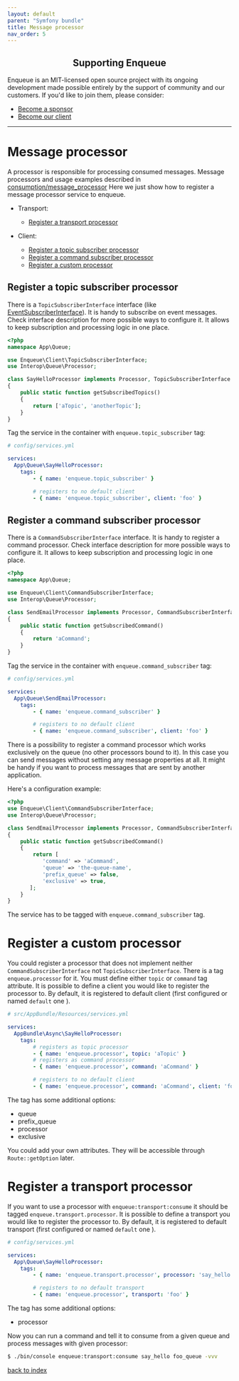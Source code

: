 ```yaml
---
layout: default
parent: "Symfony bundle"
title: Message processor
nav_order: 5
---
```

<h2 align="center">Supporting Enqueue</h2>

Enqueue is an MIT-licensed open source project with its ongoing development made possible entirely by the support of community and our customers. If you'd like to join them, please consider:

- [Become a sponsor](https://www.patreon.com/makasim)
- [Become our client](http://forma-pro.com/)

---

# Message processor

A processor is responsible for processing consumed messages.
Message processors and usage examples described in [consumption/message_processor](../consumption/message_processor.md)
Here we just show how to register a message processor service to enqueue.

* Transport:

  * [Register a transport processor](#register-a-transport-processor)

* Client:

  * [Register a topic subscriber processor](#register-a-topic-subscriber-processor)
  * [Register a command subscriber processor](#register-a-command-subscriber-processor)
  * [Register a custom processor](#register-a-custom-processor)

## Register a topic subscriber processor

There is a `TopicSubscriberInterface` interface (like [EventSubscriberInterface](https://github.com/symfony/symfony/blob/master/src/Symfony/Component/EventDispatcher/EventSubscriberInterface.php)).
It is handy to subscribe on event messages.
Check interface description for more possible ways to configure it.
It allows to keep subscription and processing logic in one place.

```php
<?php
namespace App\Queue;

use Enqueue\Client\TopicSubscriberInterface;
use Interop\Queue\Processor;

class SayHelloProcessor implements Processor, TopicSubscriberInterface
{
    public static function getSubscribedTopics()
    {
        return ['aTopic', 'anotherTopic'];
    }
}
```

Tag the service in the container with `enqueue.topic_subscriber` tag:

```yaml
# config/services.yml

services:
  App\Queue\SayHelloProcessor:
    tags:
        - { name: 'enqueue.topic_subscriber' }

        # registers to no default client
        - { name: 'enqueue.topic_subscriber', client: 'foo' }
```

## Register a command subscriber processor

There is a `CommandSubscriberInterface` interface.
It is handy to register a command processor.
Check interface description for more possible ways to configure it.
It allows to keep subscription and processing logic in one place.

```php
<?php
namespace App\Queue;

use Enqueue\Client\CommandSubscriberInterface;
use Interop\Queue\Processor;

class SendEmailProcessor implements Processor, CommandSubscriberInterface
{
    public static function getSubscribedCommand()
    {
        return 'aCommand';
    }
}
```

Tag the service in the container with `enqueue.command_subscriber` tag:

```yaml
# config/services.yml

services:
  App\Queue\SendEmailProcessor:
    tags:
        - { name: 'enqueue.command_subscriber' }

        # registers to no default client
        - { name: 'enqueue.command_subscriber', client: 'foo' }
```

There is a possibility to register a command processor which works exclusively on the queue (no other processors bound to it).
In this case you can send messages without setting any message properties at all.
It might be handy if you want to process messages that are sent by another application.

Here's a configuration example:

```php
<?php
use Enqueue\Client\CommandSubscriberInterface;
use Interop\Queue\Processor;

class SendEmailProcessor implements Processor, CommandSubscriberInterface
{
    public static function getSubscribedCommand()
    {
        return [
           'command' => 'aCommand',
           'queue' => 'the-queue-name',
           'prefix_queue' => false,
           'exclusive' => true,
       ];
    }
}
```

The service has to be tagged with `enqueue.command_subscriber` tag.

# Register a custom processor

You could register a processor that does not implement neither `CommandSubscriberInterface` not `TopicSubscriberInterface`.
There is a tag `enqueue.processor` for it. You must define either `topic` or `command` tag attribute.
It is possible to define a client you would like to register the processor to. By default, it is registered to default client (first configured or named `default` one ).

```yaml
# src/AppBundle/Resources/services.yml

services:
  AppBundle\Async\SayHelloProcessor:
    tags:
        # registers as topic processor
        - { name: 'enqueue.processor', topic: 'aTopic' }
        # registers as command processor
        - { name: 'enqueue.processor', command: 'aCommand' }

        # registers to no default client
        - { name: 'enqueue.processor', command: 'aCommand', client: 'foo' }
```

The tag has some additional options:

* queue
* prefix_queue
* processor
* exclusive

You could add your own attributes. They will be accessible through `Route::getOption` later.

# Register a transport processor

If you want to use a processor with `enqueue:transport:consume` it should be tagged `enqueue.transport.processor`.
It is possible to define a transport you would like to register the processor to. By default, it is registered to default transport (first configured or named `default` one ).

```yaml
# config/services.yml

services:
  App\Queue\SayHelloProcessor:
    tags:
        - { name: 'enqueue.transport.processor', processor: 'say_hello' }

        # registers to no default transport
        - { name: 'enqueue.processor', transport: 'foo' }
```

The tag has some additional options:

* processor

Now you can run a command and tell it to consume from a given queue and process messages with given processor:

```bash
$ ./bin/console enqueue:transport:consume say_hello foo_queue -vvv
```

[back to index](../index.md)
